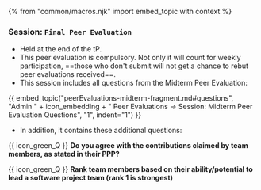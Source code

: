 {% from "common/macros.njk" import embed_topic with context %}

### Session: `Final Peer Evaluation`

* Held at the end of the tP.
* This peer evaluation is compulsory. Not only it will count for weekly participation, ==those who don't submit will not get a chance to rebut peer evaluations received==.
* This session includes all questions from the Midterm Peer Evaluation:

{{ embed_topic("peerEvaluations-midterm-fragment.md#questions", "Admin " + icon_embedding + " Peer Evaluations → Session: Midterm Peer Evaluation Questions", "1", indent="1") }}

* In addition, it contains these additional questions:

<box>

{{ icon_green_Q }} **Do you agree with the contributions claimed by team members, as stated in their PPP?**

{{ icon_green_Q }} **Rank team members based on their ability/potential to lead a software project team (rank 1 is strongest)**
<p/>

</box>
